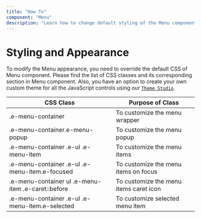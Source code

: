 ```yaml
---
title: "How To"
component: "Menu"
description: "Learn how to change default styling of the Menu component"
---
```


# Styling and Appearance

To modify the Menu appearance, you need to override the default CSS of Menu component. Please find the list of CSS classes and its corresponding section in Menu component. Also, you have an option to create your own custom theme for all the JavaScript controls using our [`Theme Studio`](https://ej2.syncfusion.com/themestudio/?theme=material).

CSS Class | Purpose of Class
-----|-----
|.e-menu-container|To customize the menu wrapper
|.e-menu-container.e-menu-popup|To customize the menu popup
|.e-menu-container .e-ul .e-menu-item|To customize the menu items
|.e-menu-container .e-ul .e-menu-item.e-focused|To customize the menu items on focus
|.e-menu-container ul .e-menu-item .e-caret::before|To customize the menu items caret icon
|.e-menu-container .e-ul .e-menu-item.e-selected| To customize selected menu item
